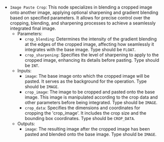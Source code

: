 - `Image Paste Crop`: This node specializes in blending a cropped image onto another image, applying optional sharpening and gradient blending based on specified parameters. It allows for precise control over the cropping, blending, and sharpening processes to achieve a seamlessly integrated final image.
    - Parameters:
        - `crop_blending`: Determines the intensity of the gradient blending at the edges of the cropped image, affecting how seamlessly it integrates with the base image. Type should be `FLOAT`.
        - `crop_sharpening`: Specifies the level of sharpening to apply to the cropped image, enhancing its details before pasting. Type should be `INT`.
    - Inputs:
        - `image`: The base image onto which the cropped image will be pasted. It serves as the background for the operation. Type should be `IMAGE`.
        - `crop_image`: The image to be cropped and pasted onto the base image. This image is manipulated according to the crop data and other parameters before being integrated. Type should be `IMAGE`.
        - `crop_data`: Specifies the dimensions and coordinates for cropping the 'crop_image'. It includes the crop size and the bounding box coordinates. Type should be `CROP_DATA`.
    - Outputs:
        - `image`: The resulting image after the cropped image has been pasted and blended onto the base image. Type should be `IMAGE`.
